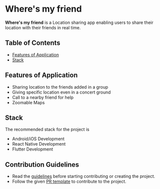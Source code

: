 # Where's my friend

**Where's my friend** is a Location sharing app enabling users to share their location with their friends in real time.

## Table of Contents
* [Features of Application](#features-of-application)
* [Stack](#stack)

## Features of Application
* Sharing location to the friends added in a group
* Giving specific location even in a concert ground
* Call to a nearby friend for help
* Zoomable Maps

## Stack
The recommended stack for the project is
* Android/iOS Development
* React Native Development
* Flutter Development

## Contribution Guidelines
* Read the [guidelines](./CONTRIBUTORS.md) before starting contributing or creating the project.
* Follow the given [PR template](./PULL_REQUEST_TEMPLATE.md) to contribute to the project.
